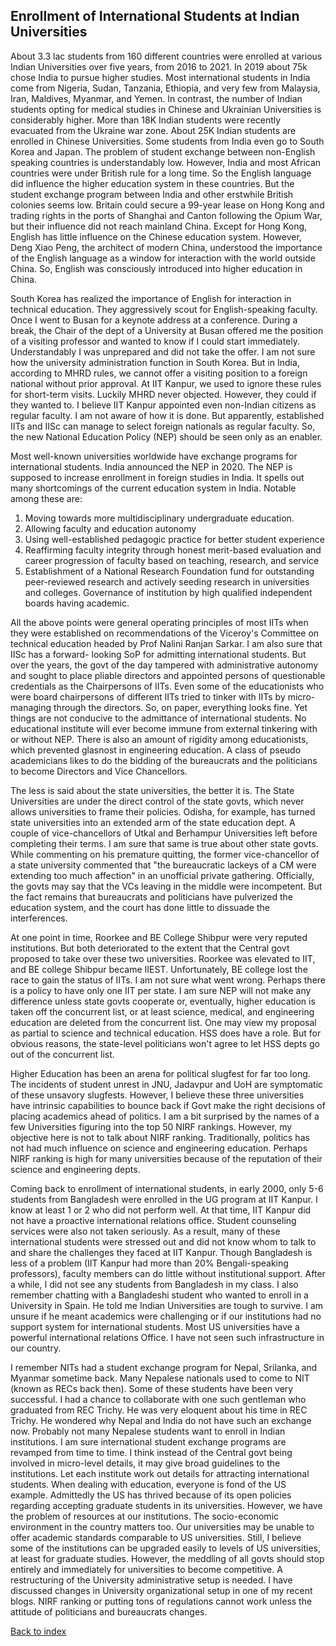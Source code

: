 ## Enrollment of International Students at Indian Universities

About 3.3 lac students from 160 different countries were enrolled at various Indian Universities over five years, from 2016 
to 2021. In 2019 about 75k chose India to pursue higher studies. Most international students in India come from Nigeria, 
Sudan, Tanzania, Ethiopia, and very few from Malaysia, Iran, Maldives, Myanmar, and Yemen. In contrast, the number of Indian 
students opting for medical studies in Chinese and Ukrainian Universities is considerably higher. More than 18K Indian 
students were recently evacuated from the Ukraine war zone. About 25K Indian students are enrolled in Chinese Universities. 
Some students from India even go to South Korea and Japan. The problem of student exchange between non-English 
speaking countries is understandably low. However, India and most African countries were under British rule for a long time. 
So the English language did influence the higher education system in these countries. But the student exchange program 
between India and other erstwhile British colonies seems low. Britain could secure a 99-year lease on Hong Kong and trading 
rights in the ports of Shanghai and Canton following the Opium War, but their influence did not reach mainland China. Except 
for Hong Kong, English has little influence on the Chinese education system. However, Deng Xiao Peng, the architect 
of modern China, understood the importance of the English language as a window for
interaction with the world outside China. So, English was consciously introduced into higher education in China. 

South Korea has realized the importance of English for interaction in technical education. They aggressively scout for 
English-speaking faculty. Once I went to Busan for a keynote address at a conference. During a break, the Chair of the
dept of a University at Busan offered me the position of a visiting professor and wanted to know if I could start 
immediately. Understandably I was unprepared and did not take the offer. I am not sure how the university administration 
function in South Korea. But in India, according to MHRD rules, we cannot offer a visiting position to a foreign national 
without prior approval. At IIT Kanpur, we used to ignore these rules for short-term visits. Luckily MHRD never objected. 
However, they could if they wanted to. I believe IIT Kanpur appointed even non-Indian citizens as regular faculty.
I am not aware of how it is done. But apparently, established IITs and IISc can manage to select foreign nationals as regular 
faculty. So, the new National Education Policy (NEP) should be seen only as an enabler. 

Most well-known universities worldwide have exchange programs for international students.
India announced the NEP in 2020. The NEP is supposed to increase enrollment in foreign studies in India. It spells out many 
shortcomings of the current education system in India. Notable among these are:

1. Moving towards more multidisciplinary undergraduate education.
2. Allowing faculty and education autonomy
3. Using well-established pedagogic practice for better student experience
4. Reaffirming faculty integrity through honest merit-based evaluation and career progression of faculty based on teaching, research, and service
5. Establishment of a National Research Foundation fund for outstanding peer-reviewed research and actively seeding research in universities and colleges.
Governance of institution by high qualified independent boards having academic.

All the above points were general operating principles of most IITs when they were established on recommendations of the 
Viceroy's Committee on technical education headed by Prof Nalini Ranjan Sarkar. I am also sure that IISc has a forward-
looking SoP for admitting international students. But over the years, the govt of the day tampered with administrative 
autonomy and sought to place pliable directors and appointed persons of questionable credentials as the Chairpersons of IITs. 
Even some of the educationists who were board chairpersons of different IITs tried to tinker with IITs by micro-managing 
through the directors. So, on paper, everything looks fine. Yet things are not conducive to the admittance of international 
students. No educational institute will ever become immune from external tinkering with or without NEP. There is also an 
amount of rigidity among educationists, which prevented glasnost in engineering education. A class of pseudo academicians 
likes to do the bidding of the bureaucrats and the politicians to become Directors and Vice Chancellors. 

The less is said about the state universities, the better it is. The State Universities are under the direct 
control of the state govts, which never allows universities to frame their policies. Odisha, for example, has turned state 
universities into an extended arm of the state education dept.  A couple of vice-chancellors of Utkal and Berhampur 
Universities left before completing their terms. I am sure that same is true about other state govts. While commenting on his 
premature quitting, the former vice-chancellor of a state university commented that "the bureaucratic lackeys of a CM were 
extending too much affection" in an unofficial private gathering. Officially, the govts may say that the VCs leaving in the 
middle were incompetent. But the fact remains that bureaucrats and politicians have pulverized the education system, and the 
court has done little to dissuade the interferences. 

At one point in time, Roorkee and BE College Shibpur were very reputed institutions. But both deteriorated to the extent that 
the Central govt proposed to take over these two universities. Roorkee was elevated to IIT, and BE college Shibpur became 
IIEST. Unfortunately, BE college lost the race to gain the status of IITs. I am not sure what went wrong. Perhaps there is a 
policy to have only one IIT per state. I am sure NEP will not make any difference unless state govts cooperate or, 
eventually, higher education is taken off the concurrent list, or at least science, medical, and engineering education are 
deleted from the concurrent list. One may view my proposal as partial to science and technical education. HSS does have a 
role. But for obvious reasons, the state-level politicians won't agree to let HSS depts go out of the concurrent list.

Higher Education has been an arena for political slugfest for far too long. The incidents of student unrest in JNU, 
Jadavpur and UoH are symptomatic of these unsavory slugfests. However, I believe these three universities have 
intrinsic capabilities to bounce back if Govt make the right decisions of placing academics ahead of politics.  I am a bit 
surprised by the names of a few Universities figuring into the top 50 NIRF rankings. However, my objective here is not 
to talk about NIRF ranking. Traditionally, politics has not had much influence on science and engineering education. 
Perhaps NIRF ranking is high for many universities because of the reputation of their science and engineering depts.   

Coming back to enrollment of international students, in early 2000, only 5-6 students from Bangladesh were enrolled in the UG
program at IIT Kanpur. I know at least 1 or 2 who did not perform well. At that time, IIT Kanpur did not have a 
proactive international relations office. Student counseling services were also not taken seriously. As a result, many 
of these international students were stressed out and did not know whom to talk to and share the challenges they 
faced at IIT Kanpur. Though Bangladesh is less of a problem (IIT Kanpur had more than 20% Bengali-speaking 
professors),  faculty members can do little without institutional support. After a while, I did not see any students from 
Bangladesh in my class. I also remember chatting with a Bangladeshi student who wanted to enroll in a University in Spain. 
He told me Indian Universities are tough to survive. I am unsure if he meant academics were challenging or if our 
institutions had no support system for international students. Most US universities have a powerful international 
relations Office. I have not seen such infrastructure in our country. 

I remember NITs had a student exchange program for Nepal, Srilanka, and Myanmar sometime back. Many Nepalese nationals 
used to come to NIT (known as RECs back then). Some of these students have been very successful. I had a chance to 
collaborate with one such gentleman who graduated from REC Trichy. He was very eloquent about his time in REC Trichy. He 
wondered why Nepal and India do not have such an exchange now. Probably not many Nepalese students want to enroll in
Indian institutions. I am sure international student exchange programs are revamped from time to time. I think 
instead of the Central govt being involved in micro-level details, it may give broad guidelines to the institutions. 
Let each institute work out details for attracting international students. When dealing with education, everyone is
fond of the US example. Admittedly the US has thrived because of its open policies regarding accepting graduate students 
in its universities. However, we have the problem of resources at our institutions. The socio-economic environment in the 
country matters too. Our universities may be unable to offer academic standards comparable to US 
universities. Still, I believe some of the institutions can be upgraded easily to levels of US universities, at least 
for graduate studies. However, the meddling of all govts should stop entirely and immediately for universities to 
become competitive. A restructuring of the University administrative setup is needed. I have discussed changes
in University organizational setup in one of my recent blogs. NIRF ranking or putting tons of regulations cannot work 
unless the attitude of politicians and bureaucrats changes. 

[Back to index](../index.md)
